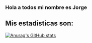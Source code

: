 ### Hola a todos mi nombre es Jorge

## Mis estadisticas son:


[![Anurag's GitHub stats](https://github-readme-stats.vercel.app/api?username=chochy2001)](https://github.com/anuraghazra/github-readme-stats)
